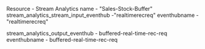 Resource - Stream Analytics
name - "Sales-Stock-Buffer"
stream_analytics_stream_input_eventhub -"realtimerecreq"
						eventhubname - "realtimerecreq"

stream_analytics_output_eventhub - buffered-real-time-rec-req
						eventhubname - buffered-real-time-rec-req